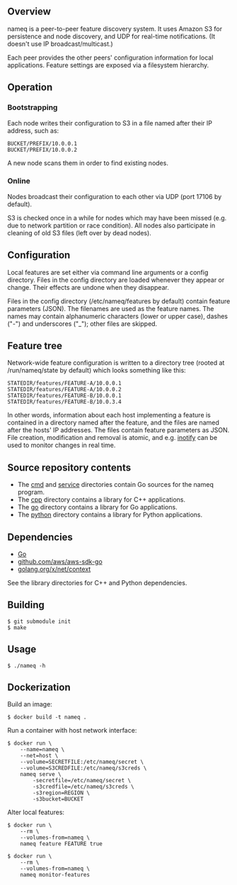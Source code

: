 ## Overview

nameq is a peer-to-peer feature discovery system.  It uses Amazon S3 for
persistence and node discovery, and UDP for real-time notifications.  (It
doesn't use IP broadcast/multicast.)

Each peer provides the other peers' configuration information for local
applications.  Feature settings are exposed via a filesystem hierarchy.


## Operation

### Bootstrapping

Each node writes their configuration to S3 in a file named after their IP
address, such as:

	BUCKET/PREFIX/10.0.0.1
	BUCKET/PREFIX/10.0.0.2

A new node scans them in order to find existing nodes.

### Online

Nodes broadcast their configuration to each other via UDP (port 17106 by
default).

S3 is checked once in a while for nodes which may have been missed (e.g. due to
network partition or race condition).  All nodes also participate in cleaning
of old S3 files (left over by dead nodes).


## Configuration

Local features are set either via command line arguments or a config directory.
Files in the config directory are loaded whenever they appear or change.  Their
effects are undone when they disappear.

Files in the config directory (/etc/nameq/features by default) contain feature
parameters (JSON).  The filenames are used as the feature names.  The names may
contain alphanumeric characters (lower or upper case), dashes ("-") and
underscores ("_"); other files are skipped.


## Feature tree

Network-wide feature configuration is written to a directory tree (rooted at
/run/nameq/state by default) which looks something like this:

	STATEDIR/features/FEATURE-A/10.0.0.1
	STATEDIR/features/FEATURE-A/10.0.0.2
	STATEDIR/features/FEATURE-B/10.0.0.1
	STATEDIR/features/FEATURE-B/10.0.3.4

In other words, information about each host implementing a feature is contained
in a directory named after the feature, and the files are named after the
hosts' IP addresses.  The files contain feature parameters as JSON.  File
creation, modification and removal is atomic, and e.g.
[inotify](https://en.wikipedia.org/wiki/Inotify) can be used to monitor changes
in real time.


## Source repository contents

- The [cmd](cmd) and [service](service) directories contain Go sources for the
  nameq program.
- The [cpp](cpp) directory contains a library for C++ applications.
- The [go](go) directory contains a library for Go applications.
- The [python](python) directory contains a library for Python applications.


## Dependencies

- [Go](https://golang.org)
- [github.com/aws/aws-sdk-go](https://github.com/aws/aws-sdk-go)
- [golang.org/x/net/context](https://golang.org/x/net/context)

See the library directories for C++ and Python dependencies.


## Building

	$ git submodule init
	$ make


## Usage

	$ ./nameq -h


## Dockerization

Build an image:

	$ docker build -t nameq .

Run a container with host network interface:

	$ docker run \
		--name=nameq \
		--net=host \
		--volume=SECRETFILE:/etc/nameq/secret \
		--volume=S3CREDFILE:/etc/nameq/s3creds \
		nameq serve \
			-secretfile=/etc/nameq/secret \
			-s3credfile=/etc/nameq/s3creds \
			-s3region=REGION \
			-s3bucket=BUCKET

Alter local features:

	$ docker run \
		--rm \
		--volumes-from=nameq \
		nameq feature FEATURE true

	$ docker run \
		--rm \
		--volumes-from=nameq \
		nameq monitor-features

